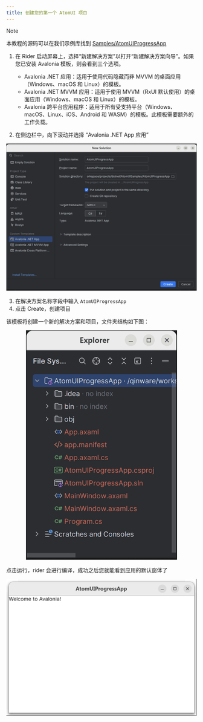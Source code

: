 ```yaml
---
title: 创建您的第一个 AtomUI 项目
---
```

> [!NOTE]
> 本教程的源码可以在我们示例库找到 [Samples/AtomUIProgressApp](https://github.com/chinware/AtomUI.Samples/tree/develop/AtomUIProgressApp)

1. 在 Rider 启动屏幕上，选择“新建解决方案”以打开“新建解决方案向导”。如果您已安装 Avalonia 模板，则会看到三个选项。
   - Avalonia .NET 应用：适用于使用代码隐藏而非 MVVM 的桌面应用（Windows、macOS 和 Linux）的模板。
   - Avalonia .NET MVVM 应用：适用于使用 MVVM（RxUI 默认使用）的桌面应用（Windows、macOS 和 Linux）的模板。
   - Avalonia 跨平台应用程序：适用于所有受支持平台（Windows、macOS、Linux、iOS、Android 和 WASM）的模板。此模板需要额外的工作负载。

2. 在侧边栏中，向下滚动并选择 “Avalonia .NET App 应用”

<p align="center">
    <img src="./images/create-sln-rider.png" width="800"/>
</p>

3. 在解决方案名称字段中输入 `AtomUIProgressApp`
4. 点击 Create，创建项目

该模板将创建一个新的解决方案和项目，文件夹结构如下图：

<p align="center">
    <img src="./images/sln-structure.png" width="400"/>
</p>

点击运行，rider 会进行编译，成功之后您就能看到应用的默认窗体了

<p align="center">
    <img src="./images/default-app-win.png" width="800"/>
</p>